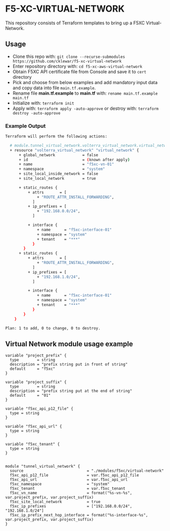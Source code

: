 # F5-XC-VIRTUAL-NETWORK

This repository consists of Terraform templates to bring up a F5XC Virtual-Network.

## Usage

- Clone this repo with: `git clone --recurse-submodules https://github.com/cklewar/f5-xc-virtual-network`
- Enter repository directory with: `cd f5-xc-aws-virtual-network`
- Obtain F5XC API certificate file from Console and save it to `cert` directory
- Pick and choose from below examples and add mandatory input data and copy data into file `main.tf.example`.
- Rename file __main.tf.example__ to __main.tf__ with: `rename main.tf.example main.tf`
- Initialize with: `terraform init`
- Apply with: `terraform apply -auto-approve` or destroy with: `terraform destroy -auto-approve`

### Example Output

```bash
Terraform will perform the following actions:

  # module.tunnel_virtual_network.volterra_virtual_network.virtual_network will be created
  + resource "volterra_virtual_network" "virtual_network" {
      + global_network            = false
      + id                        = (known after apply)
      + name                      = "f5xc-vn-01"
      + namespace                 = "system"
      + site_local_inside_network = false
      + site_local_network        = true

      + static_routes {
          + attrs       = [
              + "ROUTE_ATTR_INSTALL_FORWARDING",
            ]
          + ip_prefixes = [
              + "192.168.0.0/24",
            ]

          + interface {
              + name      = "f5xc-interface-01"
              + namespace = "system"
              + tenant    = "***"
            }
        }
      + static_routes {
          + attrs       = [
              + "ROUTE_ATTR_INSTALL_FORWARDING",
            ]
          + ip_prefixes = [
              + "192.168.1.0/24",
            ]

          + interface {
              + name      = "f5xc-interface-01"
              + namespace = "system"
              + tenant    = "***"
            }
        }
    }

Plan: 1 to add, 0 to change, 0 to destroy.
```

## Virtual Network module usage example

```hcl
variable "project_prefix" {
  type        = string
  description = "prefix string put in front of string"
  default     = "f5xc"
}

variable "project_suffix" {
  type        = string
  description = "prefix string put at the end of string"
  default     = "01"
}

variable "f5xc_api_p12_file" {
  type = string
}

variable "f5xc_api_url" {
  type = string
}

variable "f5xc_tenant" {
  type = string
}


module "tunnel_virtual_network" {
  source                            = "./modules/f5xc/virtual-network"
  f5xc_api_p12_file                 = var.f5xc_api_p12_file
  f5xc_api_url                      = var.f5xc_api_url
  f5xc_namespace                    = "system"
  f5xc_tenant                       = var.f5xc_tenant
  f5xc_vn_name                      = format("%s-vn-%s", var.project_prefix, var.project_suffix)
  f5xc_site_local_network           = true
  f5xc_ip_prefixes                  = ["192.168.0.0/24", "192.168.1.0/24"]
  f5xc_ip_prefix_next_hop_interface = format("%s-interface-%s", var.project_prefix, var.project_suffix)
}
```


